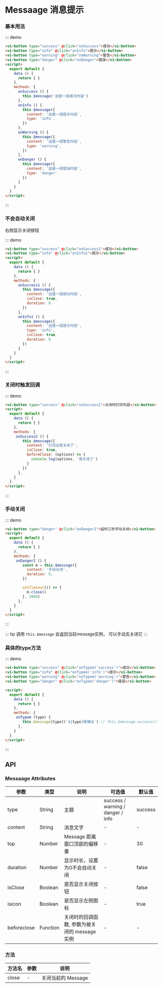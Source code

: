 
<script>
  export default {
    data () {
      return {}
    },
    methods: {
      onSuccess () {
        this.$message('这是一段成功内容')
      },
      onInfo () {
        this.$message({
          content: '这是一段提示内容',
          type: 'info',
        })
      },
      onWarning () {
        this.$message({
          content: '这是一段警告内容',
          type: 'warning',
        })
      },
      onDanger () {
        this.$message({
          content: '这是一段错误内容',
          type: 'danger'
        })
      },

      onSuccess1 () {
        this.$message({
          content: '这是一段成功内容',
          isClose: true,
          duration: 0
        })
      },
      onInfo1 () {
        this.$message({
          content: '这是一段提示内容',
          type: 'info',
          isClose: true,
          duration: 0
        })
      },

      onSuccess2 () {
        this.$message({
          content: '打印出我关闭了',
          isClose: true,
          beforeClose: (options) => {
            console.log(options, '我关闭了')
          }
        })
      },

      onDanger2 () {
        const m = this.$message({
          content: '手动关闭',
          duration: 0,
        })

        setTimeout(() => {
          m.close()
        }, 3000)
      },

      onTypem (type) {
        this.$message[type](`${type}框弹出`)
      },
    }
  }
</script>

# Messaage 消息提示

### 基本用法

::: demo
``` html
<vi-button type="success" @click="onSuccess">成功</vi-button>
<vi-button type="info" @click="onInfo">提示</vi-button>
<vi-button type="warning" @click="onWarning">警告</vi-button>
<vi-button type="danger" @click="onDanger">错误</vi-button>
<script>
  export default {
    data () {
      return { }
    },
    methods: {
      onSuccess () {
        this.$message('这是一段成功内容')
      },
      onInfo () {
        this.$message({
          content: '这是一段提示内容',
          type: 'info',
        })
      },
      onWarning () {
        this.$message({
          content: '这是一段警告内容',
          type: 'warning',
        })
      },
      onDanger () {
        this.$message({
          content: '这是一段错误内容',
          type: 'danger'
        })
      }
    }
  }
</script>
```
:::

### 不会自动关闭
<p style="font-size: 14px">右侧显示关闭按钮</p>


::: demo
``` html
<vi-button type="success" @click="onSuccess1">成功</vi-button>
<vi-button type="info" @click="onInfo1">提示</vi-button>
<script>
  export default {
    data () {
      return { }
    },
    methods: {
      onSuccess1 () {
        this.$message({
          content: '这是一段成功内容',
          isClose: true,
          duration: 0
        })
      },
      onInfo1 () {
        this.$message({
          content: '这是一段提示内容',
          type: 'info',
          isClose: true,
          duration: 0
        })
      }
    }
  }
</script>
```
:::

### 关闭时触发回调
::: demo
``` html
<vi-button type="success" @click="onSuccess2">关闭时打印内容</vi-button>
<script>
  export default {
    data () {
      return { }
    },
    methods: {
     onSuccess2 () {
        this.$message({
          content: '打印出我关闭了',
          isClose: true,
          beforeClose: (options) => {
            console.log(options, '我关闭了')
          }
        })
      },
    }
  }
</script>
```
:::

### 手动关闭 
::: demo
``` html
<vi-button type="danger" @click="onDanger2">延时三秒手动关闭</vi-button>
<script>
  export default {
    data () {
      return { }
    },
    methods: {
     onDanger2 () {
        const m = this.$message({
          content: '手动关闭',
          duration: 0,
        })

        setTimeout(() => {
          m.close()
        }, 3000)
      },
    }
  }
</script>
```
:::

::: tip
调用 ```this.$message``` 会返回当前message实例， 可以手动去关闭它
:::

### 具体的type方法

::: demo
``` html
<vi-button type="success" @click="onTypem('success')">成功</vi-button>
<vi-button type="info" @click="onTypem('info')">提示</vi-button>
<vi-button type="warning" @click="onTypem('warning')">警告</vi-button>
<vi-button type="danger" @click="onTypem('danger')">错误</vi-button>

<script>
  export default {
    data () {
      return { }
    },
    methods: {
     onTypem (type) {
        this.$message[type](`${type}框弹出`) // this.$message.success() || info || warning || danger
      },
    }
  }
</script>
```
:::


## API
### Messaage Attributes
|参数|类型|说明|可选值|默认值|
|-|-|-|-|-|
|type|String|主题|success / warning / danger / info |success|
|content|String|消息文字|-|-|
|top|Number|Message 距离窗口顶部的偏移量|-|30|
|duration|Number|显示时长，设置为0不会自动关闭|-|false|
|isClose|Boolean|是否显示关闭按钮|-|false|
|isicon|Boolean|是否显示左侧图标|-|true|
|beforeclose|Function|关闭时的回调函数, 参数为被关闭的 message 实例|-|-|

### 方法
方法名|参数|说明|
|-|-|-|
|close| - |关闭当前的 Message|